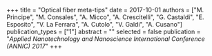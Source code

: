 +++
title = "Optical fiber meta-tips"
date = 2017-10-01
authors = ["M. Principe", "M. Consales", "A. Micco", "A. Crescitelli", "G. Castaldi", "E. Esposito", "V. La Ferrara", "A. Cutolo", "V. Galdi", "A. Cusano"]
publication_types = ["1"]
abstract = ""
selected = false
publication = "*Applied Nanotechnology and Nanoscience International Conference (ANNIC) 2017*"
+++

